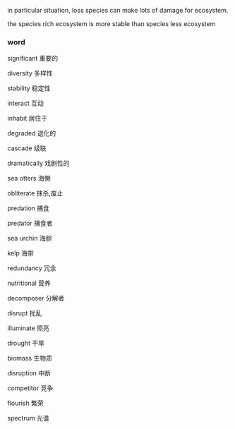 in particular situation, loss species can make lots of damage for ecosystem.

the  species rich ecosystem is more stable than  species less ecosystem





### word

significant                                                           重要的

diversity                                                             多样性

stability                                                              稳定性

interact                                                              互动

inhabit																居住于

degraded                                                         退化的

cascade                                                            级联

dramatically                                                   戏剧性的

sea otters                                                       海懒

obliterate														抹杀,废止

predation                                                         捕食

predator                                                          捕食者

sea urchin                                                           海胆

kelp                                                                   海带

redundancy                                                  冗余

nutritional                                                    营养

decomposer                                                   分解者

disrupt                                                           扰乱

illuminate                                                    照亮

drought                                                          干旱

biomass                                                         生物质

disruption                                                        中断

competitor                                                     竞争

flourish                                                            繁荣   

spectrum                                                       光谱